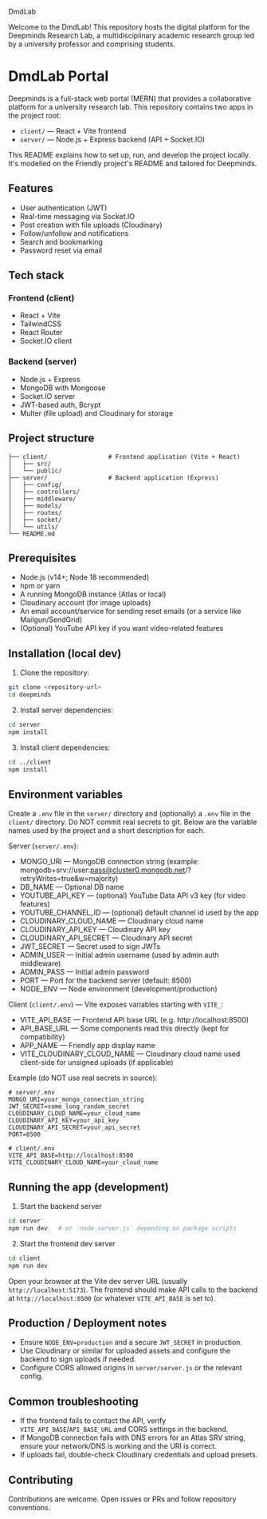DmdLab

Welcome to the DmdLab! This repository hosts the digital platform for the Deepminds Research Lab, a multidisciplinary academic research group led by a university professor and comprising students.

# DmdLab Portal

Deepminds is a full-stack web portal (MERN) that provides a collaborative platform for a university research lab. This repository contains two apps in the project root:

- `client/` — React + Vite frontend
- `server/` — Node.js + Express backend (API + Socket.IO)

This README explains how to set up, run, and develop the project locally. It's modelled on the Friendly project's README and tailored for Deepminds.

## Features

- User authentication (JWT)
- Real-time messaging via Socket.IO
- Post creation with file uploads (Cloudinary)
- Follow/unfollow and notifications
- Search and bookmarking
- Password reset via email

## Tech stack

### Frontend (client)
- React + Vite
- TailwindCSS
- React Router
- Socket.IO client

### Backend (server)
- Node.js + Express
- MongoDB with Mongoose
- Socket.IO server
- JWT-based auth, Bcrypt
- Multer (file upload) and Cloudinary for storage

## Project structure

```
├── client/                 # Frontend application (Vite + React)
│   ├── src/
│   └── public/
├── server/                 # Backend application (Express)
│   ├── config/
│   ├── controllers/
│   ├── middleware/
│   ├── models/
│   ├── routes/
│   ├── socket/
│   └── utils/
└── README.md
```

## Prerequisites

- Node.js (v14+; Node 18 recommended)
- npm or yarn
- A running MongoDB instance (Atlas or local)
- Cloudinary account (for image uploads)
- An email account/service for sending reset emails (or a service like Mailgun/SendGrid)
- (Optional) YouTube API key if you want video-related features

## Installation (local dev)

1. Clone the repository:

```bash
git clone <repository-url>
cd deepminds
```

2. Install server dependencies:

```bash
cd server
npm install
```

3. Install client dependencies:

```bash
cd ../client
npm install
```

## Environment variables

Create a `.env` file in the `server/` directory and (optionally) a `.env` file in the `client/` directory. Do NOT commit real secrets to git. Below are the variable names used by the project and a short description for each.

Server (`server/.env`):

- MONGO_URI — MongoDB connection string (example: mongodb+srv://user:pass@cluster0.mongodb.net/<db>?retryWrites=true&w=majority)
- DB_NAME — Optional DB name
- YOUTUBE_API_KEY — (optional) YouTube Data API v3 key (for video features)
- YOUTUBE_CHANNEL_ID — (optional) default channel id used by the app
- CLOUDINARY_CLOUD_NAME — Cloudinary cloud name
- CLOUDINARY_API_KEY — Cloudinary API key
- CLOUDINARY_API_SECRET — Cloudinary API secret
- JWT_SECRET — Secret used to sign JWTs
- ADMIN_USER — Initial admin username (used by admin auth middleware)
- ADMIN_PASS — Initial admin password
- PORT — Port for the backend server (default: 8500)
- NODE_ENV — Node environment (development/production)

Client (`client/.env`) — Vite exposes variables starting with `VITE_`:

- VITE_API_BASE — Frontend API base URL (e.g. http://localhost:8500)
- API_BASE_URL — Some components read this directly (kept for compatibility)
- APP_NAME — Friendly app display name
- VITE_CLOUDINARY_CLOUD_NAME — Cloudinary cloud name used client-side for unsigned uploads (if applicable)

Example (do NOT use real secrets in source):

```env
# server/.env
MONGO_URI=your_mongo_connection_string
JWT_SECRET=some_long_random_secret
CLOUDINARY_CLOUD_NAME=your_cloud_name
CLOUDINARY_API_KEY=your_api_key
CLOUDINARY_API_SECRET=your_api_secret
PORT=8500

# client/.env
VITE_API_BASE=http://localhost:8500
VITE_CLOUDINARY_CLOUD_NAME=your_cloud_name
```

## Running the app (development)

1. Start the backend server

```bash
cd server
npm run dev   # or `node server.js` depending on package scripts
```

2. Start the frontend dev server

```bash
cd client
npm run dev
```

Open your browser at the Vite dev server URL (usually `http://localhost:5173`). The frontend should make API calls to the backend at `http://localhost:8500` (or whatever `VITE_API_BASE` is set to).

## Production / Deployment notes

- Ensure `NODE_ENV=production` and a secure `JWT_SECRET` in production.
- Use Cloudinary or similar for uploaded assets and configure the backend to sign uploads if needed.
- Configure CORS allowed origins in `server/server.js` or the relevant config.

## Common troubleshooting

- If the frontend fails to contact the API, verify `VITE_API_BASE`/`API_BASE_URL` and CORS settings in the backend.
- If MongoDB connection fails with DNS errors for an Atlas SRV string, ensure your network/DNS is working and the URI is correct.
- If uploads fail, double-check Cloudinary credentials and upload presets.

## Contributing

Contributions are welcome. Open issues or PRs and follow repository conventions.
